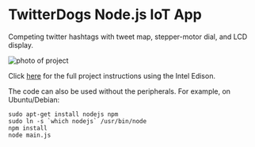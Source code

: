 TwitterDogs Node.js IoT App
============================
Competing twitter hashtags with tweet map, stepper-motor dial, and LCD display.

![photo of project](https://hackster.imgix.net/uploads/cover_image/file/158834/Twitter_dogs_2_small.jpeg?w=900&h=675&fit=min&fm=jpg)

Click [here](https://www.hackster.io/martinkronberg/twitter-dogs-2-electric-woofaloo-24aec0) for the full project instructions using the Intel Edison.

The code can also be used without the peripherals. For example, on Ubuntu/Debian: 
```
sudo apt-get install nodejs npm
sudo ln -s `which nodejs` /usr/bin/node
npm install
node main.js
```
